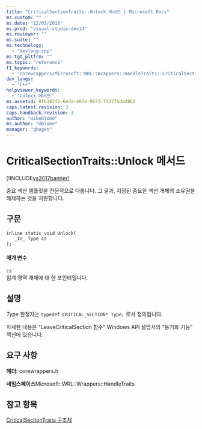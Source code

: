 ```yaml
---
title: "CriticalSectionTraits::Unlock 메서드 | Microsoft Docs"
ms.custom: ""
ms.date: "12/03/2016"
ms.prod: "visual-studio-dev14"
ms.reviewer: ""
ms.suite: ""
ms.technology: 
  - "devlang-cpp"
ms.tgt_pltfrm: ""
ms.topic: "reference"
f1_keywords: 
  - "corewrappers/Microsoft::WRL::Wrappers::HandleTraits::CriticalSectionTraits::Unlock"
dev_langs: 
  - "C++"
helpviewer_keywords: 
  - "Unlock 메서드"
ms.assetid: 8fb382f5-6eda-407e-9673-71d77bda4962
caps.latest.revision: 3
caps.handback.revision: 3
author: "mikeblome"
ms.author: "mblome"
manager: "ghogen"
---
```

# CriticalSectionTraits::Unlock 메서드
[!INCLUDE[vs2017banner](../assembler/inline/includes/vs2017banner.md)]

중요 섹션 템플릿을 전문적으로 다룹니다. 그 결과, 지정된 중요한 섹션 개체의 소유권을 해제하는 것을 지원합니다.  
  
## 구문  
  
```  
inline static void Unlock(  
   _In_ Type cs  
);  
```  
  
#### 매개 변수  
 `cs`  
 임계 영역 개체에 대 한 포인터입니다.  
  
## 설명  
 *Type* 한정자는 `typedef CRITICAL_SECTION* Type;` 로서 정의됩니다.  
  
 자세한 내용은 "LeaveCriticalSection 함수" Windows API 설명서의 "동기화 기능" 섹션에 있습니다.  
  
## 요구 사항  
 **헤더:** corewrappers.h  
  
 **네임스페이스**Microsoft::WRL::Wrappers::HandleTraits  
  
## 참고 항목  
 [CriticalSectionTraits 구조체](../windows/criticalsectiontraits-structure.md)